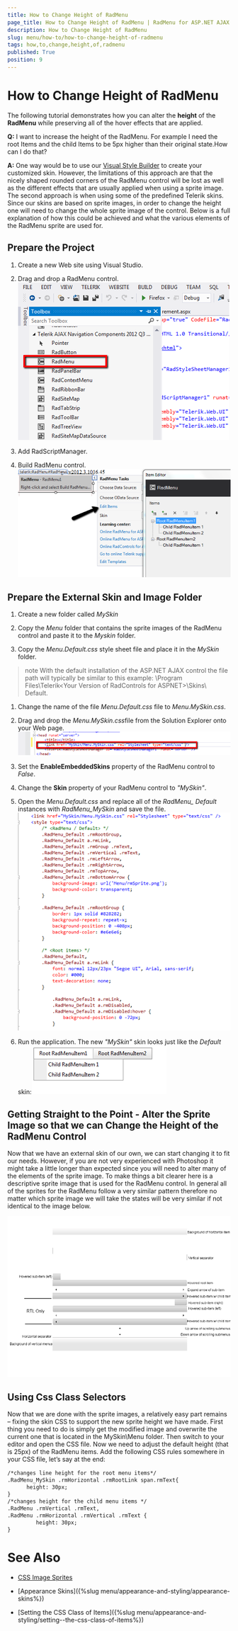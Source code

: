 ```yaml
---
title: How to Change Height of RadMenu
page_title: How to Change Height of RadMenu | RadMenu for ASP.NET AJAX Documentation
description: How to Change Height of RadMenu
slug: menu/how-to/how-to-change-height-of-radmenu
tags: how,to,change,height,of,radmenu
published: True
position: 9
---
```


# How to Change Height of RadMenu

The following tutorial demonstrates how you can alter the **height** of the **RadMenu** while preserving all of the hover effects that are applied.

**Q:** I want to increase the height of the RadMenu. For example I need the root Items and the child Items to be 5px higher than their original state.How can I do that?

**A:** One way would be to use our [Visual Style Builder](http://www.telerik.com/products/aspnet-ajax/visual-style-builder.aspx) to create your customized skin. However, the limitations of this approach are that the nicely shaped rounded corners of the RadMenu control will be lost as well as the different effects that are usually applied when using a sprite image. The second approach is when using some of the predefined Telerik skins. Since our skins are based on sprite images, in order to change the height one will need to change the whole sprite image of the control. Below is a full explanation of how this could be achieved and what the various elements of the RadMenu sprite are used for.

## Prepare the Project

1. Create a new Web site using Visual Studio.

1. Drag and drop a RadMenu control.![Create RadMenu](images/menu_appearance_createmenu.png)

1. Add RadScriptManager.

1. Build RadMenu control.![Build RadMenu](images/menu_appearance_buildmenu.png)

## Prepare the External Skin and Image Folder

1. Create a new folder called *MySkin*

1. Copy the *Menu* folder that contains the sprite images of the RadMenu control and paste it to the *Myskin* folder.

1. Copy the *Menu.Default.css* style sheet file and place it in the *MySkin* folder.

>note With the default installation of the ASP.NET AJAX control the file path will typically be similar to this example: \Program Files\Telerik\<Your Version of RadControls for ASPNET>\Skins\ Default.
>


1. Change the name of the file *Menu.Default.css* file to *Menu.MySkin.css*.

1. Drag and drop the *Menu.MySkin.css*file from the Solution Explorer onto your Web page.![Drag and drop the css file](images/menu_appearance_draganddropcss.png)

1. Set the **EnableEmbeddedSkins** property of the RadMenu control to *False*.

1. Change the **Skin** property of your RadMenu control to *"MySkin"*.

1. Open the *Menu.Default.css* and replace all of the *RadMenu_ Default* instances with *RadMenu_MySkin* and save the file.![Ffind and replace css class name](images/menu_appearance_findandreplace.png)

1. Run the application. The new *"MySkin"* skin looks just like the *Default* skin:![Default RadMenu look](images/menu_appearance_defaultmenu.png)

## Getting Straight to the Point - Alter the Sprite Image so that we can Change the Height of the RadMenu Control

Now that we have an external skin of our own, we can start changing it to fit our needs. However, if you are not very experienced with Photoshop it might take a little longer than expected since you will need to alter many of the elements of the sprite image. To make things a bit clearer here is a descriptive sprite image that is used for the RadMenu control. In general all of the sprites for the RadMenu follow a very similar pattern therefore no matter which sprite image we will take the states will be very similar if not identical to the image below.

![RadMenu Sprite Description](images/menu_appearance_menuspriteexplanation.png)

## Using Css Class Selectors

Now that we are done with the sprite images, a relatively easy part remains – fixing the skin CSS to support the new sprite height we have made. First thing you need to do is simply get the modified image and overwrite the current one that is located in the MySkin\Menu folder. Then switch to your editor and open the CSS file. Now we need to adjust the default height (that is 25px) of the RadMenu items. Add the following CSS rules somewhere in your CSS file, let’s say at the end:

````ASP.NET
/*changes line height for the root menu items*/
.RadMenu_MySkin .rmHorizontal .rmRootLink span.rmText{
	  height: 30px;
}
/*changes height for the child menu items */
.RadMenu .rmVertical .rmText,
.RadMenu .rmHorizontal .rmVertical .rmText {
		 height: 30px;
}	
````

# See Also

 * [CSS Image Sprites](http://www.w3schools.com/css/css_image_sprites.asp)

 * [Appearance Skins]({%slug menu/appearance-and-styling/appearance-skins%})

 * [Setting  the CSS Class of Items]({%slug menu/appearance-and-styling/setting--the-css-class-of-items%})
